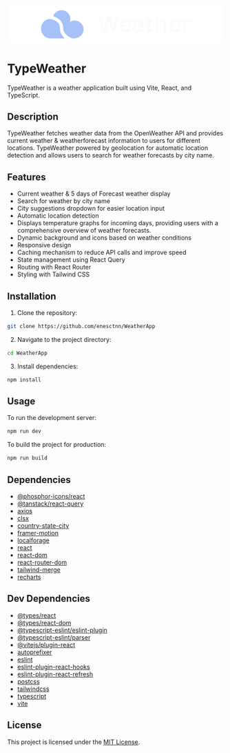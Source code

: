 ![TypeWeather Logo](public/logo.png)

# TypeWeather

TypeWeather is a weather application built using Vite, React, and TypeScript.

## Description

TypeWeather fetches weather data from the OpenWeather API and provides current weather & weatherforecast information to users for different locations. TypeWeather powered by geolocation for automatic location detection and allows users to search for weather forecasts by city name.

## Features

- Current weather & 5 days of Forecast weather display
- Search for weather by city name
- City suggestions dropdown for easier location input
- Automatic location detection
- Displays temperature graphs for incoming days, providing users with a comprehensive overview of weather forecasts.
- Dynamic background and icons based on weather conditions
- Responsive design
- Caching mechanism to reduce API calls and improve speed
- State management using React Query
- Routing with React Router
- Styling with Tailwind CSS

## Installation

1. Clone the repository:

```bash
git clone https://github.com/enesctnn/WeatherApp

```

2. Navigate to the project directory:

```bash
cd WeatherApp
```

3. Install dependencies:

```bash
npm install
```

## Usage

To run the development server:

```bash
npm run dev
```

To build the project for production:

```bash
npm run build
```

## Dependencies

- [@phosphor-icons/react](https://www.npmjs.com/package/@phosphor-icons/react)
- [@tanstack/react-query](https://www.npmjs.com/package/@tanstack/react-query)
- [axios](https://www.npmjs.com/package/axios)
- [clsx](https://www.npmjs.com/package/clsx)
- [country-state-city](https://www.npmjs.com/package/country-state-city)
- [framer-motion](https://www.npmjs.com/package/framer-motion)
- [localforage](https://www.npmjs.com/package/localforage)
- [react](https://www.npmjs.com/package/react)
- [react-dom](https://www.npmjs.com/package/react-dom)
- [react-router-dom](https://www.npmjs.com/package/react-router-dom)
- [tailwind-merge](https://www.npmjs.com/package/tailwind-merge)
- [recharts](https://www.npmjs.com/package/recharts)

## Dev Dependencies

- [@types/react](https://www.npmjs.com/package/@types/react)
- [@types/react-dom](https://www.npmjs.com/package/@types/react-dom)
- [@typescript-eslint/eslint-plugin](https://www.npmjs.com/package/@typescript-eslint/eslint-plugin)
- [@typescript-eslint/parser](https://www.npmjs.com/package/@typescript-eslint/parser)
- [@vitejs/plugin-react](https://www.npmjs.com/package/@vitejs/plugin-react)
- [autoprefixer](https://www.npmjs.com/package/autoprefixer)
- [eslint](https://www.npmjs.com/package/eslint)
- [eslint-plugin-react-hooks](https://www.npmjs.com/package/eslint-plugin-react-hooks)
- [eslint-plugin-react-refresh](https://www.npmjs.com/package/eslint-plugin-react-refresh)
- [postcss](https://www.npmjs.com/package/postcss)
- [tailwindcss](https://www.npmjs.com/package/tailwindcss)
- [typescript](https://www.npmjs.com/package/typescript)
- [vite](https://www.npmjs.com/package/vite)

## License

This project is licensed under the [MIT License](LICENSE).
